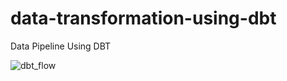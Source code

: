 # data-transformation-using-dbt
Data Pipeline Using DBT

![dbt_flow](https://user-images.githubusercontent.com/40203363/175792566-c0677f90-114c-4c3b-b093-72d93935738e.jpg)

